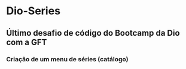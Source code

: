 # Dio-Series
## Último desafio de código do Bootcamp da Dio com a GFT
### Criação de um menu de séries (catálogo)
